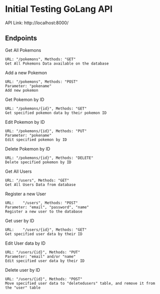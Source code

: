 # Initial Testing GoLang API

API Link: http://localhost:8000/

## Endpoints
Get All Pokemons

    URL: "/pokemons", Methods: "GET"
    Get All Pokemons Data available on the database
    
Add a new Pokemon

    URL: "/pokemons", Methods: "POST"
    Parameter: "pokename"
    Add new pokemon
    
Get Pokemon by ID

    URL: "/pokemons/{id}", Methods: "GET"
    Get specified pokemon data by their pokemon ID
    
Edit Pokemon by ID

    URL: "/pokemons/{id}", Methods: "PUT"
    Parameter: "pokename"
    Edit specified pokemon by ID
    
Delete Pokemon by ID

    URL: "/pokemons/{id}", Methods: "DELETE"
    Delete specified pokemon by ID

Get All Users

    URL: "/users", Methods: "GET"
    Get All Users Data from database
 
Register a new User

    URL:	"/users", Methods: "POST"
    Parameter: "email", "password", "name"
    Register a new user to the database
    
Get user by ID

    URL:	"/users/{id}", Methods: "GET"
    Get specified user data by their ID
    
Edit User data by ID

    URL: "/users/{id}", Methods: "PUT"
    Parameter: "email" and/or "name"
    Edit specified user data by their ID
    
Delete user by ID

    URL: "/users/{id}", Methods: "POST"
    Move specified user data to "deletedusers" table, and remove it from the "user" table
